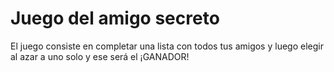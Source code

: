 <h1>Juego del amigo secreto</h1>
<p>El juego consiste en completar una lista con todos tus amigos y luego elegir al azar a uno solo y ese será el ¡GANADOR!</p>